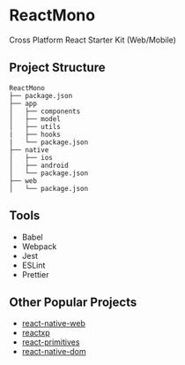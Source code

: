 # ReactMono
Cross Platform React Starter Kit (Web/Mobile)

## Project Structure
    ReactMono
    ├── package.json
    ├── app                    
    │   ├── components          
    │   ├── model        
    │   ├── utils
    |   ├── hooks
    |   └── package.json
    ├── native                    
    │   ├── ios          
    │   ├── android        
    │   └── package.json  
    ├── web                    
    │   └── package.json         

## Tools 
- Babel
- Webpack
- Jest
- ESLint
- Prettier

## Other Popular Projects
- [react-native-web](https://github.com/necolas/react-native-web)
- [reactxp](https://github.com/microsoft/reactxp)
- [react-primitives](https://github.com/lelandrichardson/react-primitives)
- [react-native-dom](https://github.com/vincentriemer/react-native-dom)
